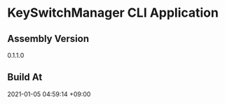 KeySwitchManager CLI Application
==============================

## Assembly Version

0.1.1.0

## Build At

2021-01-05 04:59:14 +09:00
